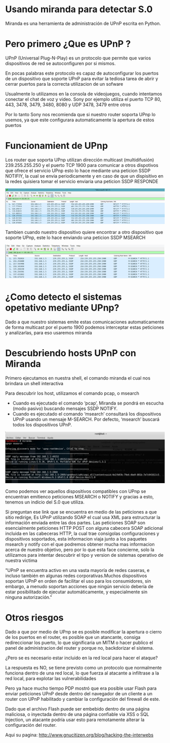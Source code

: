 # Usando miranda para detectar S.0 #


Miranda es una herramienta de administración de UPnP escrita en Python.


# Pero primero ¿Que es UPnP ? #

UPnP (Universal Plug-N-Play) es un protocolo que permite que varios dispositivos de red se autoconfiguren por si mismos. 

En pocas palabras este protocolo es capaz de autoconfigurar los puertos de un dispositivo que soporte UPnP para evitar la tediosa tarea de abrir y cerrar puertos
para la correcta utilizacion de un sofware

Usualmente lo utilizamos en la consola de videojuegos, cuando intentamos conectar el chat de voz y video.
Sony por ejemplo utiliza  el puerto TCP 80, 443, 3478, 3479, 3480, 8080 y UDP  3478, 3479 entre otros


Por lo tanto Sony nos recomienda que si nuestro router soporta UPnp lo usemos, ya que este configurara automaticamente la apertura de estos puertos


# Funcionamient de UPnp #

Los router que soporta UPnp utilizan dirección multicast (multidifusión) 239.255.255.250 y el puerto TCP 1900 para comunicar a otros dispotivos que ofrece el servicio UPnp
esto lo hace mediante una peticion SSDP NOTIFIY, la cual se envia periodicamente y en caso de que un dispisitivo en la redes quisiera tomar el servicio enviaria una peticion SSDP RESPONDE

![alt-text](img/notify.png)

Tambien cuando nuestro dispositivo quiere encontrar a otro dispositivo que soporte UPnp, este lo hace enviando una peticion SSDP MSEARCH 

![alt-text](img/msearch.png)


# ¿Como detecto el sistemas opetativo mediante UPnp? #

Dado a que nuestro sistemas emite estas comunicaciones automaticamente de forma multicast por el puerto 1900
podemos interceptar estas peticiones y analizarlas, para eso usaremos miranda


# Descubriendo hosts UPnP con Miranda # 

Primero ejecutamos en nuestra shell, el comando miranda el cual nos brindara un shell interactiva

 Para descubrir los host, utilizamos el comando pcap, o msearch

  * Cuando es ejecutado el comando ‘pcap’, Miranda se pondrá en escucha (modo pasivo) buscando mensajes SSDP NOTIFY.
  * Cuando es ejecutado el comando ‘msearch’ consultará los dispositivos UPnP usando un mensaje M-SEARCH. Por defecto, ‘msearch’ buscará todos los dispositivos UPnP.

![alt-text](img/kali1.png)

Como podemos ver aquellos dispositivos compatibles con UPnp se encuentran emitienco peticiones MSEARCH o NOTIFY y gracias a esto, tenemos un indicio del S.0 que utiliza.

Si preguntan ese link que se encuentra en medio de las peticiones a que sitio redirige, Es UPnP utilizando SOAP el cual usa XML para estructurar la información enviada entre las dos partes. Las peticiones SOAP son esencialmente peticiones HTTP POST con alguna cabecera SOAP adicional incluida en las cabeceras HTTP, la cual trae consigolas configuraciones y dispositivos soportados, esta informacion viaja junto a los paquetes msearch y notify con el que podremos obtener mucha mas informacion acerca de nuestro objetivo, pero por lo que esta face concierne, solo la utilizamos para intentar descubrir el tipo y version de sistemas operativo de nuestra victima

"UPnP se encuentra activo en una vasta mayoría de redes caseras, e incluso también en algunas redes corporativas.Muchos dispositivos soportan UPnP en orden de facilitar el uso para los consumidores, sin embargo, a menudo soportan acciones que ningún servicio debería de estar posibilitado de ejecutar automáticamente, y especialmente sin ninguna autorización."


# Otros riesgos #

Dado a que por medio de UPnp se es posible modificar la apertura o cierro de los puertos en el router, es posible que un atancante, consiga redireccionar los puerto, lo que significaria un MITM o hacer publico el panel de administracion del router y porque no, backdorizar el sistema.

¿Pero se es necesario estar incluido en la red local para hacer el ataque?

La respuesta es NO, se tiene previsto como un protocolo que normalmente  funciona dentro de una red local, lo que fuerza al atacante a infiltrase a la red local, para explotar las vulnerabilidades

Pero ya hace mucho tiempo PDP mostró que era posible usar Flash para enviar peticiones UPnP desde dentro del navegador de un cliente a un router con UPnP habilitado y cambiar la configuración del firewall de este. 

Dado que el archivo Flash puede ser embebido dentro de una página maliciosa, o inyectada dentro de una página confiable via XSS o SQL Injection, un atacante podría usar esto para remotamente alterar la configuración del router. 

Aqui su pagina: http://www.gnucitizen.org/blog/hacking-the-interwebs
